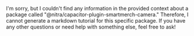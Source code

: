 I'm sorry, but I couldn't find any information in the provided context about a package called "@nitra/capacitor-plugin-smartmerch-camera." Therefore, I cannot generate a markdown tutorial for this specific package. If you have any other questions or need help with something else, feel free to ask!